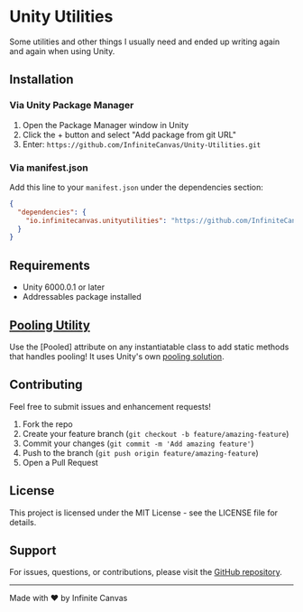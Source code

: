 # Unity Utilities

Some utilities and other things I usually need and ended up writing again and again when using Unity.

## Installation

### Via Unity Package Manager
1. Open the Package Manager window in Unity
2. Click the + button and select "Add package from git URL"
3. Enter: `https://github.com/InfiniteCanvas/Unity-Utilities.git`

### Via manifest.json
Add this line to your `manifest.json` under the dependencies section:
```json
{
  "dependencies": {
    "io.infinitecanvas.unityutilities": "https://github.com/InfiniteCanvas/Unity-Utilities.git"
  }
}
```

## Requirements

- Unity 6000.0.1 or later
- Addressables package installed

## [Pooling Utility](./Analyzers/Pooling/README.md)

Use the [Pooled] attribute on any instantiatable class to add static methods that handles pooling! It uses Unity's own [pooling solution](https://docs.unity3d.com/ScriptReference/Pool.ObjectPool_1.html).

## Contributing

Feel free to submit issues and enhancement requests!

1. Fork the repo
2. Create your feature branch (`git checkout -b feature/amazing-feature`)
3. Commit your changes (`git commit -m 'Add amazing feature'`)
4. Push to the branch (`git push origin feature/amazing-feature`)
5. Open a Pull Request

## License

This project is licensed under the MIT License - see the LICENSE file for details.

## Support

For issues, questions, or contributions, please visit the [GitHub repository](https://github.com/InfiniteCanvas/Unity-Utilities).

---

Made with ❤️ by Infinite Canvas